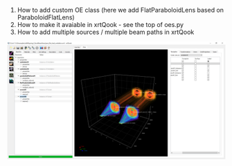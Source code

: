 1) How to add custom OE class (here we add FlatParaboloidLens based on ParaboloidFlatLens)
2) How to make it avaiable in xrtQook - see the top of oes.py
3) How to add multiple sources / multiple beam paths in xrtQook

![output](dual_para_flat.png)
